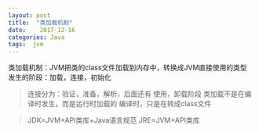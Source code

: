 ```yaml
---
layout: post
title:  "类加载机制"
date:    2017-12-16 
categories: Java
tags:  jvm
---
```


类加载机制：JVM把类的class文件加载到内存中，转换成JVM直接使用的类型
发生的阶段：加载，连接，初始化
>连接分为：验证，准备，解析，后面还有 使用，卸载阶段
>类加载不是在编译时发生，而是运行时加载的
>编译时，只是在转成class文件

>JDK=JVM+API类库+Java语言规范
>JRE=JVM+API类库